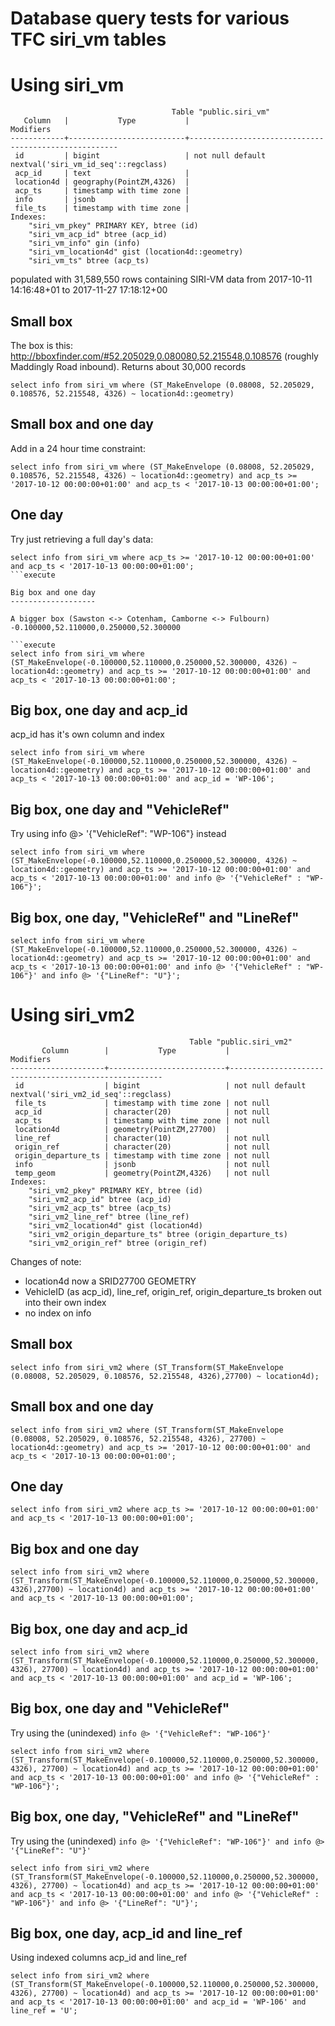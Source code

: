 # Database query tests for various TFC siri_vm tables

Using siri\_vm
=============

```
                                    Table "public.siri_vm"
   Column   |           Type           |                      Modifiers
------------+--------------------------+------------------------------------------------------
 id         | bigint                   | not null default nextval('siri_vm_id_seq'::regclass)
 acp_id     | text                     |
 location4d | geography(PointZM,4326)  |
 acp_ts     | timestamp with time zone |
 info       | jsonb                    |
 file_ts    | timestamp with time zone |
Indexes:
    "siri_vm_pkey" PRIMARY KEY, btree (id)
    "siri_vm_acp_id" btree (acp_id)
    "siri_vm_info" gin (info)
    "siri_vm_location4d" gist (location4d::geometry)
    "siri_vm_ts" btree (acp_ts)
```

populated with 31,589,550 rows containing SIRI-VM data from 2017-10-11
14:16:48+01 to 2017-11-27 17:18:12+00

Small box
---------

The box is this:
http://bboxfinder.com/#52.205029,0.080080,52.215548,0.108576 (roughly
Maddingly Road inbound). Returns about 30,000 records

```execute
select info from siri_vm where (ST_MakeEnvelope (0.08008, 52.205029, 0.108576, 52.215548, 4326) ~ location4d::geometry)
```

Small box and one day
---------------------

Add in a 24 hour time constraint:

```execute
select info from siri_vm where (ST_MakeEnvelope (0.08008, 52.205029, 0.108576, 52.215548, 4326) ~ location4d::geometry) and acp_ts >= '2017-10-12 00:00:00+01:00' and acp_ts < '2017-10-13 00:00:00+01:00';
```

One day
-------

Try just retrieving a full day's data:

```execute
select info from siri_vm where acp_ts >= '2017-10-12 00:00:00+01:00' and acp_ts < '2017-10-13 00:00:00+01:00';
```execute

Big box and one day
-------------------

A bigger box (Sawston <-> Cotenham, Camborne <-> Fulbourn) -0.100000,52.110000,0.250000,52.300000

```execute
select info from siri_vm where (ST_MakeEnvelope(-0.100000,52.110000,0.250000,52.300000, 4326) ~ location4d::geometry) and acp_ts >= '2017-10-12 00:00:00+01:00' and acp_ts < '2017-10-13 00:00:00+01:00';
```

Big box, one day and acp\_id
---------------------------

acp\_id has it's own column and index

```execute
select info from siri_vm where (ST_MakeEnvelope(-0.100000,52.110000,0.250000,52.300000, 4326) ~ location4d::geometry) and acp_ts >= '2017-10-12 00:00:00+01:00' and acp_ts < '2017-10-13 00:00:00+01:00' and acp_id = 'WP-106';
```

Big box, one day and "VehicleRef"
---------------------------------

Try using info @> '{"VehicleRef": "WP-106"} instead

```execute
select info from siri_vm where (ST_MakeEnvelope(-0.100000,52.110000,0.250000,52.300000, 4326) ~ location4d::geometry) and acp_ts >= '2017-10-12 00:00:00+01:00' and acp_ts < '2017-10-13 00:00:00+01:00' and info @> '{"VehicleRef" : "WP-106"}';
```

Big box, one day, "VehicleRef" and "LineRef"
--------------------------------------------

```execute
select info from siri_vm where (ST_MakeEnvelope(-0.100000,52.110000,0.250000,52.300000, 4326) ~ location4d::geometry) and acp_ts >= '2017-10-12 00:00:00+01:00' and acp_ts < '2017-10-13 00:00:00+01:00' and info @> '{"VehicleRef" : "WP-106"}' and info @> '{"LineRef": "U"}';
```

Using siri\_vm2
==============

```
                                        Table "public.siri_vm2"
       Column        |           Type           |                       Modifiers
---------------------+--------------------------+-------------------------------------------------------
 id                  | bigint                   | not null default nextval('siri_vm2_id_seq'::regclass)
 file_ts             | timestamp with time zone | not null
 acp_id              | character(20)            | not null
 acp_ts              | timestamp with time zone | not null
 location4d          | geometry(PointZM,27700)  |
 line_ref            | character(10)            | not null
 origin_ref          | character(20)            | not null
 origin_departure_ts | timestamp with time zone | not null
 info                | jsonb                    | not null
 temp_geom           | geometry(PointZM,4326)   | not null
Indexes:
    "siri_vm2_pkey" PRIMARY KEY, btree (id)
    "siri_vm2_acp_id" btree (acp_id)
    "siri_vm2_acp_ts" btree (acp_ts)
    "siri_vm2_line_ref" btree (line_ref)
    "siri_vm2_location4d" gist (location4d)
    "siri_vm2_origin_departure_ts" btree (origin_departure_ts)
    "siri_vm2_origin_ref" btree (origin_ref)
```

Changes of note:

* location4d now a SRID27700 GEOMETRY 
* VehicleID (as acp\_id), line\_ref, origin\_ref, origin\_departure\_ts
  broken out into their own index
* no index on info

Small box
---------

```execute
select info from siri_vm2 where (ST_Transform(ST_MakeEnvelope (0.08008, 52.205029, 0.108576, 52.215548, 4326),27700) ~ location4d);
```

Small box and one day
---------------------

```execute
select info from siri_vm2 where (ST_Transform(ST_MakeEnvelope (0.08008, 52.205029, 0.108576, 52.215548, 4326), 27700) ~ location4d::geometry) and acp_ts >= '2017-10-12 00:00:00+01:00' and acp_ts < '2017-10-13 00:00:00+01:00';
```

One day
-------

```execute
select info from siri_vm2 where acp_ts >= '2017-10-12 00:00:00+01:00' and acp_ts < '2017-10-13 00:00:00+01:00';
```

Big box and one day
-------------------

```execute
select info from siri_vm2 where (ST_Transform(ST_MakeEnvelope(-0.100000,52.110000,0.250000,52.300000, 4326),27700) ~ location4d) and acp_ts >= '2017-10-12 00:00:00+01:00' and acp_ts < '2017-10-13 00:00:00+01:00';
```

Big box, one day and acp\_id
---------------------------

```execute
select info from siri_vm2 where (ST_Transform(ST_MakeEnvelope(-0.100000,52.110000,0.250000,52.300000, 4326), 27700) ~ location4d) and acp_ts >= '2017-10-12 00:00:00+01:00' and acp_ts < '2017-10-13 00:00:00+01:00' and acp_id = 'WP-106';
```

Big box, one day and "VehicleRef"
---------------------------------

Try using the (unindexed) `info @> '{"VehicleRef": "WP-106"}'`

```execute
select info from siri_vm2 where (ST_Transform(ST_MakeEnvelope(-0.100000,52.110000,0.250000,52.300000, 4326), 27700) ~ location4d) and acp_ts >= '2017-10-12 00:00:00+01:00' and acp_ts < '2017-10-13 00:00:00+01:00' and info @> '{"VehicleRef" : "WP-106"}';
```

Big box, one day, "VehicleRef" and "LineRef"
--------------------------------------------

Try using the (unindexed) `info @> '{"VehicleRef": "WP-106"}' and info @> '{"LineRef": "U"}'`

```execute
select info from siri_vm2 where (ST_Transform(ST_MakeEnvelope(-0.100000,52.110000,0.250000,52.300000, 4326), 27700) ~ location4d) and acp_ts >= '2017-10-12 00:00:00+01:00' and acp_ts < '2017-10-13 00:00:00+01:00' and info @> '{"VehicleRef" : "WP-106"}' and info @> '{"LineRef": "U"}';
```

Big box, one day, acp\_id and line\_ref
-------------------------------------

Using indexed columns acp\_id and line\_ref

```execute
select info from siri_vm2 where (ST_Transform(ST_MakeEnvelope(-0.100000,52.110000,0.250000,52.300000, 4326), 27700) ~ location4d) and acp_ts >= '2017-10-12 00:00:00+01:00' and acp_ts < '2017-10-13 00:00:00+01:00' and acp_id = 'WP-106' and line_ref = 'U';
```
